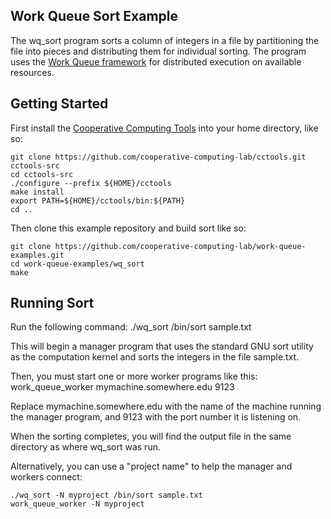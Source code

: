 Work Queue Sort Example
-----------------------

The wq_sort program sorts a column of integers in a file by partitioning the
file into pieces and distributing them for individual sorting. The program uses
the <a href=http://ccl.cse.nd.edu/software/workqueue>Work Queue framework</a> for distributed execution on available resources.


Getting Started
---------------

First install the <a href="http://ccl.cse.nd.edu/software/downloadfiles.shtml">Cooperative Computing Tools</a> into your home directory, like so:

    git clone https://github.com/cooperative-computing-lab/cctools.git cctools-src
    cd cctools-src
    ./configure --prefix ${HOME}/cctools
    make install
    export PATH=${HOME}/cctools/bin:${PATH}
    cd ..

Then clone this example repository and build sort like so:

    git clone https://github.com/cooperative-computing-lab/work-queue-examples.git
    cd work-queue-examples/wq_sort
    make

Running Sort
------------

Run the following command:
    ./wq_sort /bin/sort sample.txt

This will begin a manager program that uses the standard 
GNU sort utility as the computation kernel and sorts the integers
in the file sample.txt.

Then, you must start one or more worker programs like this:
     work_queue_worker mymachine.somewhere.edu 9123 

Replace mymachine.somewhere.edu with the name of the machine running the manager program, and 9123 with the port number it is listening on.

When the sorting completes, you will find the output file in the same directory as where wq_sort was run.

Alternatively, you can use a "project name" to help the manager and workers connect:

    ./wq_sort -N myproject /bin/sort sample.txt
    work_queue_worker -N myproject

